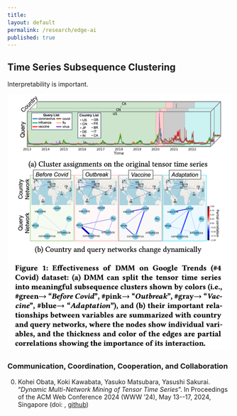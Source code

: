 ```yaml
---
title:
layout: default
permalink: /research/edge-ai
published: true
---
```


## Time Series Subsequence Clustering

Interpretability is important.

![gartner-hype-cycle-ai-2021](../../assets/images/subsequence.png)
<!-- [Figure 1: The 4 Trends That Prevail on the Gartner Hype Cycle for AI, 2021](https://www.gartner.com/en/articles/the-4-trends-that-prevail-on-the-gartner-hype-cycle-for-ai-2021-) -->

### Communication, Coordination, Cooperation, and Collaboration

0. Kohei Obata, Koki Kawabata, Yasuko Matsubara, Yasushi Sakurai. “*Dynamic Multi-Network Mining of Tensor Time Series*”. In Proceedings of the ACM Web Conference 2024 (WWW ’24), May 13--17, 2024, Singapore (doi: [](https://doi.org/), [github](https://doi.org/))
